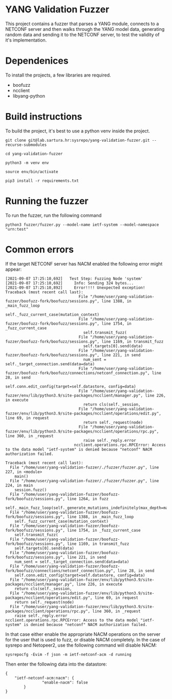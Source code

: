 YANG Validation Fuzzer
======================

This project contains a fuzzer that parses a YANG module,
connects to a NETCONF server and then walks through the YANG model data,
generating random data and sending it to the NETCONF server,
to test the validity of it's implementation.

Dependenices
===========

To install the projects, a few libraries are required.

* boofuzz
* ncclient
* libyang-python

Build instructions
=================

To build the project, it's best to use a python venv inside the project.

```
git clone git@lab.sartura.hr:sysrepo/yang-validation-fuzzer.git --recurse-submodules

cd yang-validation-fuzzer

python3 -m venv env

source env/bin/activate

pip3 install -r requirements.txt
```

Running the fuzzer
=================

To run the fuzzer, run the following command

```
python3 fuzzer/fuzzer.py --model-name ietf-system --model-namespace "urn:test"
```

Common errors
=================
If the target NETCONF server has NACM enabled the following error might appear:
```
[2021-09-07 17:25:10,692]   Test Step: Fuzzing Node 'system'
[2021-09-07 17:25:10,692]     Info: Sending 324 bytes...
[2021-09-07 17:25:10,892]     Error!!!! Unexpected exception! Traceback (most recent call last):
                                File "/home/user/yang-validation-fuzzer/boofuzz-fork/boofuzz/sessions.py", line 1388, in _main_fuzz_loop
                                  self._fuzz_current_case(mutation_context)
                                File "/home/user/yang-validation-fuzzer/boofuzz-fork/boofuzz/sessions.py", line 1754, in _fuzz_current_case
                                  self.transmit_fuzz(
                                File "/home/user/yang-validation-fuzzer/boofuzz-fork/boofuzz/sessions.py", line 1169, in transmit_fuzz
                                  self.targets[0].send(data)
                                File "/home/user/yang-validation-fuzzer/boofuzz-fork/boofuzz/sessions.py", line 221, in send
                                  num_sent = self._target_connection.send(data=data)
                                File "/home/user/yang-validation-fuzzer/boofuzz-fork/boofuzz/connections/netconf_connection.py", line 28, in send
                                  self.conn.edit_config(target=self.datastore, config=data)
                                File "/home/user/yang-validation-fuzzer/env/lib/python3.9/site-packages/ncclient/manager.py", line 226, in execute
                                  return cls(self._session,
                                File "/home/user/yang-validation-fuzzer/env/lib/python3.9/site-packages/ncclient/operations/edit.py", line 69, in request
                                  return self._request(node)
                                File "/home/user/yang-validation-fuzzer/env/lib/python3.9/site-packages/ncclient/operations/rpc.py", line 360, in _request
                                  raise self._reply.error
                              ncclient.operations.rpc.RPCError: Access to the data model "ietf-system" is denied because "netconf" NACM authorization failed.

Traceback (most recent call last):
  File "/home/user/yang-validation-fuzzer/./fuzzer/fuzzer.py", line 227, in <module>
    main()
  File "/home/user/yang-validation-fuzzer/./fuzzer/fuzzer.py", line 224, in main
    session.fuzz()
  File "/home/user/yang-validation-fuzzer/boofuzz-fork/boofuzz/sessions.py", line 1264, in fuzz
    self._main_fuzz_loop(self._generate_mutations_indefinitely(max_depth=max_depth))
  File "/home/user/yang-validation-fuzzer/boofuzz-fork/boofuzz/sessions.py", line 1388, in _main_fuzz_loop
    self._fuzz_current_case(mutation_context)
  File "/home/user/yang-validation-fuzzer/boofuzz-fork/boofuzz/sessions.py", line 1754, in _fuzz_current_case
    self.transmit_fuzz(
  File "/home/user/yang-validation-fuzzer/boofuzz-fork/boofuzz/sessions.py", line 1169, in transmit_fuzz
    self.targets[0].send(data)
  File "/home/user/yang-validation-fuzzer/boofuzz-fork/boofuzz/sessions.py", line 221, in send
    num_sent = self._target_connection.send(data=data)
  File "/home/user/yang-validation-fuzzer/boofuzz-fork/boofuzz/connections/netconf_connection.py", line 28, in send
    self.conn.edit_config(target=self.datastore, config=data)
  File "/home/user/yang-validation-fuzzer/env/lib/python3.9/site-packages/ncclient/manager.py", line 226, in execute
    return cls(self._session,
  File "/home/user/yang-validation-fuzzer/env/lib/python3.9/site-packages/ncclient/operations/edit.py", line 69, in request
    return self._request(node)
  File "/home/user/yang-validation-fuzzer/env/lib/python3.9/site-packages/ncclient/operations/rpc.py", line 360, in _request
    raise self._reply.error
ncclient.operations.rpc.RPCError: Access to the data model "ietf-system" is denied because "netconf" NACM authorization failed.
```

In that case either enable the appropriate NACM operations on the server for the user that is used to fuzz, or disable NACM completely.
In the case of sysrepo and Netopeer2, use the following command will disable NACM:

```
sysrepocfg -Evim -f json -m ietf-netconf-acm -d running
```

Then enter the following data into the datastore:
```
{
    "ietf-netconf-acm:nacm": {
                "enable-nacm": false
        }
}
```

